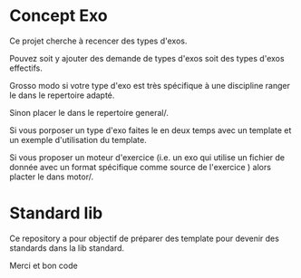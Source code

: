 
# Concept Exo

Ce projet cherche à recencer des types d'exos.

Pouvez soit y ajouter des demande de types d'exos soit des types d'exos effectifs.

Grosso modo si votre type d'exo est très spécifique à une discipline ranger le dans le repertoire adapté.

Sinon placer le dans le repertoire general/.

Si vous porposer un type d'exo faites le en deux temps avec un template et un exemple d'utilisation du template.

Si vous proposer un moteur d'exercice (i.e. un exo qui utilise un fichier de donnée avec un format spécifique comme source de l'exercice )
alors placter le dans motor/.

# Standard lib 
Ce repository a pour objectif de préparer des template pour devenir des standards dans la lib standard.


Merci
et bon code


